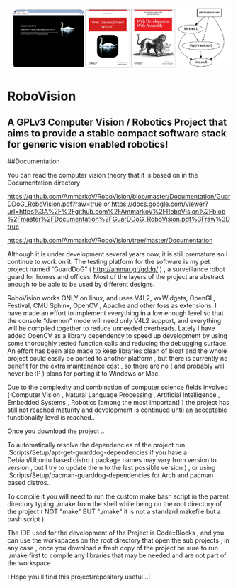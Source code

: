 ![AmmarServer](https://raw.githubusercontent.com/AmmarkoV/AmmarServer/master/doc/ammarserverbanner.png)

# RoboVision
## A GPLv3 Computer Vision / Robotics Project that aims to provide a stable compact software stack for generic vision enabled robotics!

##Documentation

You can read the computer vision theory that it is based on in the Documentation directory 

https://github.com/AmmarkoV/RoboVision/blob/master/Documentation/GuarDDoG_RoboVision.pdf?raw=true
or 
https://docs.google.com/viewer?url=https%3A%2F%2Fgithub.com%2FAmmarkoV%2FRoboVision%2Fblob%2Fmaster%2FDocumentation%2FGuarDDoG_RoboVision.pdf%3Fraw%3Dtrue

https://github.com/AmmarkoV/RoboVision/tree/master/Documentation

Although it is under development several years now, it is still premature so I continue to work on it.
The testing platform for the software is my pet project named “GuardDoG” ( http://ammar.gr/gddg/ ) , a surveillance robot guard for homes and offices. Most of the layers of the project are abstract enough to be able to be used by different designs.

RoboVision works ONLY on linux, and uses V4L2, wxWidgets, OpenGL, Festival, CMU Sphinx, OpenCV , Apache and other foss as extensions.
I have made an effort to implement everything in a low enough level so that the console “daemon” mode will need only V4L2 support, and everything will be compiled together to reduce unneeded overheads.
Lately I have added OpenCV as a library dependency to speed up development by using some thoroughly tested function calls and reducing the debugging surface. 
An effort has been also made to keep libraries clean of bloat and the whole project could easily be ported to another platform , but there is currently no benefit for the extra maintenance cost , so there are no ( and probably will never be :P ) plans for porting it to Windows or Mac.   

Due to the complexity and combination of computer science fields involved ( Computer Vision , Natural Language Processing , Artificial Intelligence , Embedded Systems , Robotics [among the most important] ) the project has still not reached maturity and development is continued until an acceptable functionality level is reached..

Once you download the project ..

To automatically resolve the dependencies of the project run .Scripts/Setup/apt-get-guarddog-dependencies if you have a Debian/Ubuntu based distro ( package names may vary from version to version  , but I try to update them to the last possible version ) , or using .Scripts/Setup/pacman-guarddog-dependencies for Arch and pacman based distros.. 

To compile it you will need to run the custom make bash script in the parent directory typing ./make from the shell while being on the root directory of the project ( NOT "make" BUT "./make" it is not a standard makefile but a bash script  ) 

The IDE used for the development of the Project is  Code::Blocks , and you can use the workspaces on the root directory that open the sub projects , in any case , once you download a fresh copy of the project be sure to run ./make first to compile any libraries that may be needed and are not part of the workspace
 

I Hope you'll find this project/repository useful ..!
